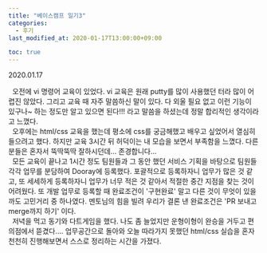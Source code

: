 ```yaml
---
title: "베이스캠프 일기3"
categories: 
  - 후기
last_modified_at: 2020-01-17T13:00:00+09:00

toc: true
---
```

2020.01.17


&nbsp; 오전에 vi 명령어 교육이 있었다. vi 교육은 원래 putty를 많이 사용했던 터라 많이 어렵진 않았다. 그리고 교육 때 자주 말씀하신 말이 있다. 다 외울 필요 없고 이런 기능이 있구나~ 하는 정도만 알고 있으면 된다!!! 라고 말씀을 하셨는데 정말 합리적인 생각이라고 느꼈다.
<br>
&nbsp; 오후에는 html/css 교육을 했는데 평소에 css를 궁금해했고 배우고 싶었어서 열심히 들으려고 했다. 하지만 교육 3시간 뒤 허덕이는 내 모습을 보면서 부족함을 느꼈다. 다른 분들은 혼자서 뚝딱뚝딱 잘하시던데... 존경합니다... 
<br>
&nbsp; 모든 교육이 끝나고 1시간 정도 팀원들과 그 동안 했던 서비스 기획을 바탕으로 팀원들 각각 업무를 분담하여 Dooray에 등록했다. 포괄적으로 등록하자니 업무가 많은 것 같고, 또 세세하게 등록하자니 업무가 너무 적은 것 같아서 적절한 중간 지점을 찾는 것이 어려웠다. 또 개발 업무로 등록할 때 완료조건이 '구현완료' 말고 다른 것이 무엇이 있을까도 고민거리 중 하나였다. 멘토님의 힘을 빌려 우리가 결론 낸 완료조건은 'PR 보내고 merge까지 하기' 이다. 
<br>
&nbsp; 저녁을 먹고 동기와 다트게임을 했다. 나도 좀 늘었지만 운형이형이 완승을 거두고 편의점에서 뜯겼다.... 업무공간으로 돌아와 오늘 따라가지 못했던 html/css 실습을 혼자 천천히 진행해보면서 스스로 정리하는 시간을 가졌다.
